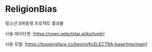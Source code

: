 # ReligionBias

청소년 SW동행 프로젝트 결과물

사용 데이터셋: [https://open.selectstar.ai/ko/tunib]

사용 모델: [https://huggingface.co/beomi/KcELECTRA-base/tree/main]

